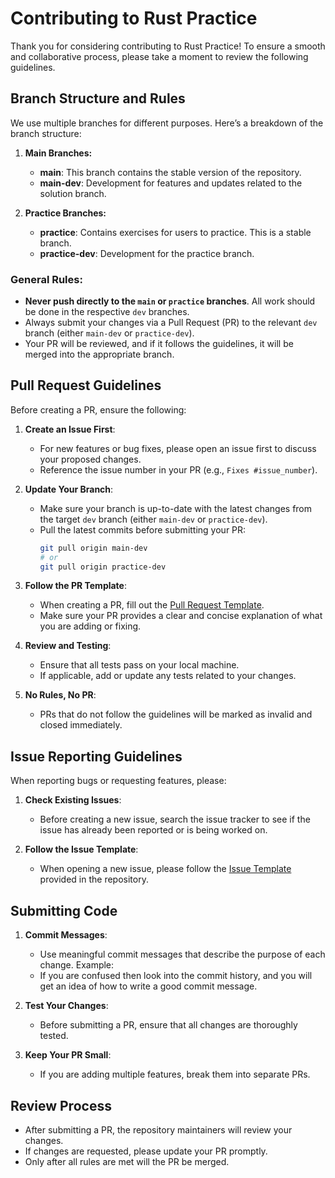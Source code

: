 # Contributing to Rust Practice

Thank you for considering contributing to Rust Practice! To ensure a smooth and collaborative process, please take a moment to review the following guidelines.

## Branch Structure and Rules

We use multiple branches for different purposes. Here’s a breakdown of the branch structure:

1. **Main Branches:**
   - **main**: This branch contains the stable version of the repository.
   - **main-dev**: Development for features and updates related to the solution branch.

2. **Practice Branches:**
   - **practice**: Contains exercises for users to practice. This is a stable branch.
   - **practice-dev**: Development for the practice branch.

### General Rules:
- **Never push directly to the `main` or `practice` branches**. All work should be done in the respective `dev` branches.
- Always submit your changes via a Pull Request (PR) to the relevant `dev` branch (either `main-dev` or `practice-dev`).
- Your PR will be reviewed, and if it follows the guidelines, it will be merged into the appropriate branch.

## Pull Request Guidelines

Before creating a PR, ensure the following:

1. **Create an Issue First**: 
   - For new features or bug fixes, please open an issue first to discuss your proposed changes.
   - Reference the issue number in your PR (e.g., `Fixes #issue_number`).

2. **Update Your Branch**:
   - Make sure your branch is up-to-date with the latest changes from the target `dev` branch (either `main-dev` or `practice-dev`).
   - Pull the latest commits before submitting your PR:
     ```bash
     git pull origin main-dev
     # or
     git pull origin practice-dev
     ```

3. **Follow the PR Template**:
   - When creating a PR, fill out the [Pull Request Template](PULL_REQUEST_TEMPLATE.md).
   - Make sure your PR provides a clear and concise explanation of what you are adding or fixing.

4. **Review and Testing**:
   - Ensure that all tests pass on your local machine.
   - If applicable, add or update any tests related to your changes.

5. **No Rules, No PR**:
   - PRs that do not follow the guidelines will be marked as invalid and closed immediately.

## Issue Reporting Guidelines

When reporting bugs or requesting features, please:

1. **Check Existing Issues**:
   - Before creating a new issue, search the issue tracker to see if the issue has already been reported or is being worked on.

2. **Follow the Issue Template**:
   - When opening a new issue, please follow the [Issue Template](ISSUE_TEMPLATE.md) provided in the repository.

## Submitting Code

1. **Commit Messages**:
   - Use meaningful commit messages that describe the purpose of each change. Example:
   - If you are confused then look into the commit history, and you will get an idea of how to write a good commit message.

2. **Test Your Changes**:
   - Before submitting a PR, ensure that all changes are thoroughly tested.

3. **Keep Your PR Small**:
   - If you are adding multiple features, break them into separate PRs.

## Review Process

- After submitting a PR, the repository maintainers will review your changes.
- If changes are requested, please update your PR promptly.
- Only after all rules are met will the PR be merged.
